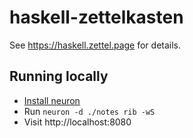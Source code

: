 # haskell-zettelkasten

See <https://haskell.zettel.page> for details.

## Running locally

* [Install neuron](https://neuron.srid.ca/2011501.html)
* Run `neuron -d ./notes rib -wS`
* Visit http://localhost:8080

